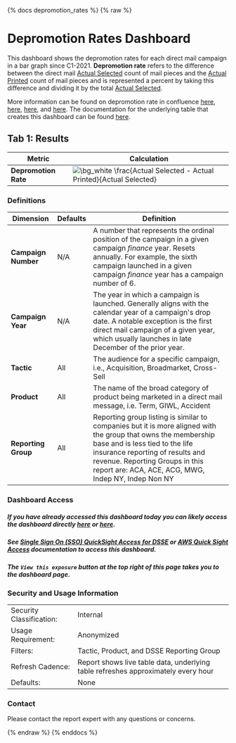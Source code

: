 {% docs depromotion_rates %}
{% raw %}

# Depromotion Rates Dashboard
This dashboard shows the depromotion rates for each direct mail campaign in a bar graph since
C1-2021. **Depromotion rate** refers to the difference between the direct mail
[Actual Selected](#!/model/model.aaa_life_data_platform.gold_direct_mail_campaign_performance#actual_selected)
count of mail pieces and the 
[Actual Printed](#!/model/model.aaa_life_data_platform.gold_direct_mail_campaign_performance#actual_printed)
count of mail pieces and is represented a percent by taking this difference and dividing it by the total 
[Actual Selected](#!/model/model.aaa_life_data_platform.gold_direct_mail_campaign_performance#actual_selected).

More information can be found on depromotion rate in confluence
[here](https://aaalife-data.atlassian.net/wiki/spaces/HAN/pages/11012341761/On+Depromotion+Rate),
[here](https://aaalife-data.atlassian.net/wiki/spaces/DMCP/pages/11011981389/Depromotion+Rate),
[here](https://aaalife-data.atlassian.net/wiki/spaces/HAN/pages/10926129218/About+Depromotion+Rate),
and [here](https://aaalife-data.atlassian.net/wiki/spaces/TM/pages/7927431321/Depromotion+Rate).
The documentation for the underlying table that creates this dashboard can be found 
[here](#!/model/model.aaa_life_data_platform.gold_direct_mail_campaign_performance).

## Tab 1: Results
| **Metric** | **Calculation** |
| ---------- | -------------- |
| **Depromotion Rate** | <img src="https://latex.codecogs.com/svg.image?\bg_white&space;\frac{Actual&space;Selected&space;-&space;Actual&space;Printed}{Actual&space;Selected}&space;" title="\bg_white \frac{Actual Selected - Actual Printed}{Actual Selected} " /> |

### Definitions
| **Dimension** | **Defaults** | **Definition** |
| ------------- | ------------ | -------------- |
| **Campaign Number** | N/A  | A number that represents the ordinal position of the campaign in a given campaign _finance_ year. Resets annually. For example, the sixth campaign launched in a given campaign _finance_ year has a campaign number of 6. |
| **Campaign Year**   | N/A  | The year in which a campaign is launched. Generally aligns with the calendar year of a campaign's drop date. A notable exception is the first direct mail campaign of a given year, which usually launches in late December of the prior year. |
| **Tactic**          | All  | The audience for a specific campaign, i.e., Acquisition, Broadmarket, Cross-Sell |
| **Product**         | All  | The name of the broad category of product being marketed in a direct mail message, i.e. Term, GIWL, Accident |
| **Reporting Group** | All  | Reporting group listing is similar to companies but it is more aligned with the group that owns the membership base and is less tied to the life insurance reporting of results and revenue. Reporting Groups in this report are: ACA, ACE, ACG, MWG, Indep NY, Indep Non NY |

### Dashboard Access
##### If you have already accessed this dashboard today you can likely access the dashboard directly [here](https://us-east-1.quicksight.aws.amazon.com/sn/dashboards/6936947e-f5f7-4ee0-80ee-8308b0f29433) or [here](https://us-east-1.quicksight.aws.amazon.com/sn/start/dashboards).
##### See [Single Sign On (SSO) QuickSight Access for DSSE](https://aaalife-data.atlassian.net/wiki/spaces/DPF/pages/10652483611/SSO+Quick+Sight+Access+for+DSSE) or [AWS Quick Sight Access](https://aaalife-data.atlassian.net/wiki/spaces/DPF/pages/823885867/AWS+Quick+Sight+Access+for+DSSE) documentation to access this dashboard.
##### The `View this exposure` button at the top right of this page takes you to the dashboard page.

### Security and Usage Information
|     |     |
| --- | --- |
| Security Classification: | Internal |
| Usage Requirement:       | Anonymized |
| Filters:                 | Tactic, Product, and DSSE Reporting Group |
| Refresh Cadence:         | Report shows live table data, underlying table refreshes approximately every hour |
| Defaults:                | None |

### Contact
Please contact the report expert with any questions or concerns.

{% endraw %}
{% enddocs %}